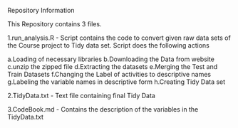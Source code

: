 Repository Information

This Repository contains 3 files.

1.run_analysis.R - Script contains the code to convert given raw data sets of the Course project to Tidy data set.
Script does the following actions

a.Loading of necessary libraries
b.Downloading the Data from website
c.unzip the zipped file
d.Extracting the datasets
e.Merging the Test and Train Datasets
f.Changing the Label of activities to descriptive names
g.Labeling the variable names in descriptive form 
h.Creating Tidy Data set 

2.TidyData.txt - Text file containing final Tidy Data 

3.CodeBook.md - Contains the description of the variables in the TidyData.txt
